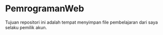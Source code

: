 # PemrogramanWeb
Tujuan repositori ini adalah tempat menyimpan file pembelajaran dari saya selaku pemilik akun.
